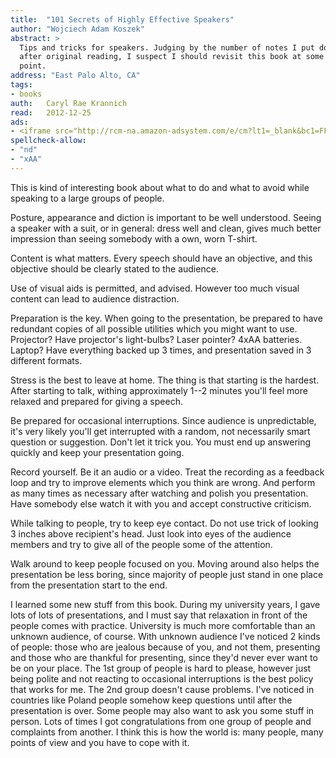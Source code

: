 ```yaml
---
title:	"101 Secrets of Highly Effective Speakers"
author: "Wojciech Adam Koszek"
abstract: >
  Tips and tricks for speakers. Judging by the number of notes I put down
  after original reading, I suspect I should revisit this book at some
  point.
address: "East Palo Alto, CA"
tags:
- books
auth:	Caryl Rae Krannich
read:	2012-12-25
ads:
- <iframe src="http://rcm-na.amazon-adsystem.com/e/cm?lt1=_blank&bc1=FFFFFF&IS2=1&bg1=FFFFFF&fc1=000000&lc1=FF0000&t=wkoszek08-20&o=1&p=8&l=as4&m=amazon&f=ifr&ref=ss_til&asins=1570232296" style="width:120px;height:240px;" scrolling="no" marginwidth="0" marginheight="0" frameborder="0"></iframe>
spellcheck-allow:
- "nd"
- "xAA"
---
```

This is kind of interesting book about what to do and what to avoid while
speaking to a large groups of people.

Posture, appearance and diction is important to be well understood. Seeing a
speaker with a suit, or in general: dress well and clean, gives much better
impression than seeing somebody with a own, worn T-shirt.

Content is what matters. Every speech should have an objective, and this
objective should be clearly stated to the audience.

Use of visual aids is permitted, and advised. However too much visual
content can lead to audience distraction.

Preparation is the key. When going to the presentation, be prepared to have
redundant copies of all possible utilities which you might want to use.
Projector? Have projector's light-bulbs? Laser pointer? 4xAA batteries.
Laptop? Have everything backed up 3 times, and presentation saved in 3
different formats.

Stress is the best to leave at home. The thing is that starting is the
hardest. After starting to talk, withing approximately 1--2 minutes you'll
feel more relaxed and prepared for giving a speech.

Be prepared for occasional interruptions. Since audience is unpredictable,
it's very likely you'll get interrupted with a random, not necessarily smart
question or suggestion. Don't let it trick you. You must end up answering
quickly and keep your presentation going.

Record yourself. Be it an audio or a video. Treat the recording as a
feedback loop and try to improve elements which you think are wrong. And
perform as many times as necessary after watching and polish you
presentation. Have somebody else watch it with you and accept constructive
criticism.

While talking to people, try to keep eye contact. Do not use trick of
looking 3 inches above recipient's head. Just look into eyes of the audience
members and try to give all of the people some of the attention.

Walk around to keep people focused on you. Moving around also helps the
presentation be less boring, since majority of people just stand in one
place from the presentation start to the end.

I learned some new stuff from this book. During my university years, I gave
lots of lots of presentations, and I must say that relaxation in front of
the people comes with practice. University is much more comfortable than an
unknown audience, of course. With unknown audience I've noticed 2 kinds of
people: those who are jealous because of you, and not them, presenting and
those who are thankful for presenting, since they'd never ever want to be on
your place. The 1st group of people is hard to please, however just being
polite and not reacting to occasional interruptions is the best policy that
works for me. The 2nd group doesn't cause problems. I've noticed in
countries like Poland people somehow keep questions until after the
presentation is over. Some people may also want to ask you some stuff in
person. Lots of times I got congratulations from one group of people and
complaints from another. I think this is how the world is: many people, many
points of view and you have to cope with it.
